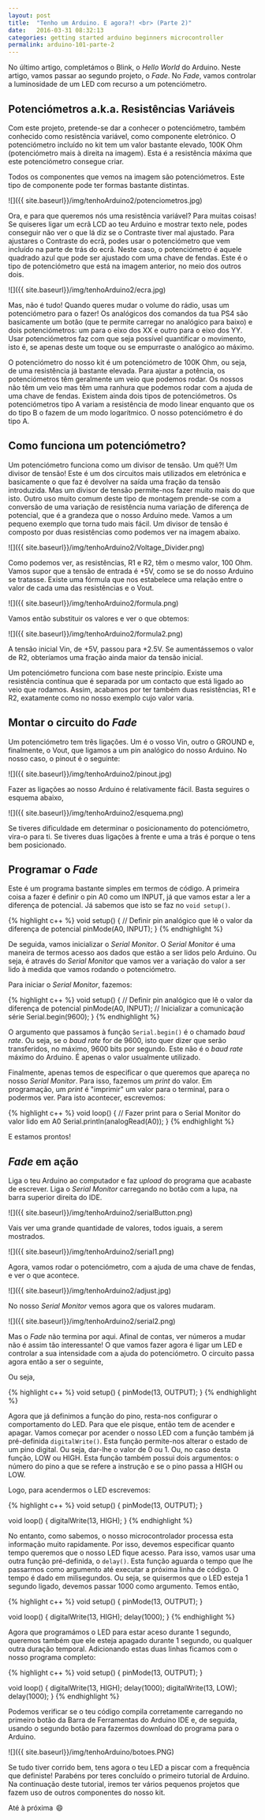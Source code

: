 ```yaml
---
layout: post
title:  "Tenho um Arduino. E agora?! <br> (Parte 2)"
date:   2016-03-31 08:32:13
categories: getting started arduino beginners microcontroller
permalink: arduino-101-parte-2
---
```


No último artigo, completámos o Blink, o *Hello World* do Arduino. Neste artigo, vamos passar ao segundo projeto, o *Fade*. No *Fade*, vamos controlar a luminosidade de um LED com recurso a um potenciómetro.

## Potenciómetros a.k.a. Resistências Variáveis

Com este projeto, pretende-se dar a conhecer o potenciómetro, também conhecido como resistência variável, como componente eletrónico. O potenciómetro incluído no kit tem um valor bastante elevado, 100K Ohm (potenciómetro mais à direita na imagem). Esta é a resistência máxima que este potenciómetro consegue criar.

Todos os componentes que vemos na imagem são potenciómetros. Este tipo de componente pode ter formas bastante distintas.

![]({{ site.baseurl}}/img/tenhoArduino2/potenciometros.jpg)

Ora, e para que queremos nós uma resistência variável? Para muitas coisas! Se quiseres ligar um ecrã LCD ao teu Arduino e mostrar texto nele, podes conseguir não ver o que lá diz se o Contraste tiver mal ajustado. Para ajustares o Contraste do ecrã, podes usar o potenciómetro que vem incluído na parte de trás do ecrã. Neste caso, o potenciómetro é aquele quadrado azul que pode ser ajustado com uma chave de fendas. Este é o tipo de potenciómetro que está na imagem anterior, no meio dos outros dois.

![]({{ site.baseurl}}/img/tenhoArduino2/ecra.jpg)

Mas, não é tudo! Quando queres mudar o volume do rádio, usas um potenciómetro para o fazer! Os analógicos dos comandos da tua PS4 são basicamente um botão (que te permite carregar no analógico para baixo) e dois potenciómetros: um para o eixo dos XX e outro para o eixo dos YY. Usar potenciómetros faz com que seja possível quantificar o movimento, isto é, se apenas deste um toque ou se empurraste o analógico ao máximo.

O potenciómetro do nosso kit é um potenciómetro de 100K Ohm, ou seja, de uma resistência já bastante elevada. Para ajustar a potência, os potenciómetros têm geralmente um veio que podemos rodar. Os nossos não têm um veio mas têm uma ranhura que podemos rodar com a ajuda de uma chave de fendas. Existem ainda dois tipos de potenciómetros. Os potenciómetros tipo A variam a resistência de modo linear enquanto que os do tipo B o fazem de um modo logarítmico. O nosso potenciómetro é do tipo A.

## Como funciona um potenciómetro?

Um potenciómetro funciona como um divisor de tensão. Um quê?! Um divisor de tensão! Este é um dos circuitos mais utilizados em eletrónica e basicamente o que faz é devolver na saída uma fração da tensão introduzida. Mas um divisor de tensão permite-nos fazer muito mais do que isto. Outro uso muito comum deste tipo de montagem prende-se com a conversão de uma variação de resistência numa variação de diferença de potencial, que é a grandeza que o nosso Arduino mede. Vamos a um pequeno exemplo que torna tudo mais fácil. Um divisor de tensão é composto por duas resistências como podemos ver na imagem abaixo.

![]({{ site.baseurl}}/img/tenhoArduino2/Voltage_Divider.png)

Como podemos ver, as resistências, R1 e R2, têm o mesmo valor, 100 Ohm. Vamos supor que a tensão de entrada é +5V, como se se do nosso Arduino se tratasse. Existe uma fórmula que nos estabelece uma relação entre o valor de cada uma das resistências e o Vout.

![]({{ site.baseurl}}/img/tenhoArduino2/formula.png)

Vamos então substituir os valores e ver o que obtemos:

![]({{ site.baseurl}}/img/tenhoArduino2/formula2.png)

A tensão inicial Vin, de +5V, passou para +2.5V. Se aumentássemos o valor de R2, obteríamos uma fração ainda maior da tensão inicial.

Um potenciómetro funciona com base neste princípio. Existe uma resistência contínua que é separada por um contacto que está ligado ao veio que rodamos. Assim, acabamos por ter também duas resistências, R1 e R2, exatamente como no nosso exemplo cujo valor varia.

## Montar o circuito do *Fade*

Um potenciómetro tem três ligações. Um é o vosso Vin, outro o GROUND e, finalmente, o Vout, que ligamos a um pin analógico do nosso Arduino. No nosso caso, o pinout é o seguinte:

![]({{ site.baseurl}}/img/tenhoArduino2/pinout.jpg)

Fazer as ligações ao nosso Arduino é relativamente fácil. Basta seguires o esquema abaixo,

![]({{ site.baseurl}}/img/tenhoArduino2/esquema.png)

Se tiveres dificuldade em determinar o posicionamento do potenciómetro, vira-o para ti. Se tiveres duas ligações à frente e uma a trás é porque o tens bem posicionado.

## Programar o *Fade*

Este é um programa bastante simples em termos de código. A primeira coisa a fazer é definir o pin A0 como um INPUT, já que vamos estar a ler a diferença de potencial. Já sabemos que isto se faz no `void setup()`.

{% highlight c++ %}
void setup() {
  // Definir pin analógico que lê o valor da diferença de potencial
  pinMode(A0, INPUT);
}
{% endhighlight %}

De seguida, vamos inicializar o *Serial Monitor*. O *Serial Monitor* é uma maneira de termos acesso aos dados que estão a ser lidos pelo Arduino. Ou seja, é através do *Serial Monitor* que vamos ver a variação do valor a ser lido à medida que vamos rodando o potenciómetro.

Para iniciar o *Serial Monitor*, fazemos:

{% highlight c++ %}
void setup() {
  // Definir pin analógico que lê o valor da diferença de potencial
  pinMode(A0, INPUT);
  // Inicializar a comunicação série
  Serial.begin(9600);
}
{% endhighlight %}

O argumento que passamos à função `Serial.begin()` é o chamado *baud rate*. Ou seja, se o *baud rate* for de 9600, isto quer dizer que serão transferidos, no máximo, 9600 bits por segundo. Este não é o *baud rate* máximo do Arduino. É apenas o valor usualmente utilizado.

Finalmente, apenas temos de especificar o que queremos que apareça no nosso *Serial Monitor*. Para isso, fazemos um *print* do valor. Em programação, um *print* é "imprimir" um valor para o terminal, para o podermos ver. Para isto acontecer, escrevemos:

{% highlight c++ %}
void loop() {
  // Fazer print para o Serial Monitor do valor lido em A0
  Serial.println(analogRead(A0));
}
{% endhighlight %}

E estamos prontos!

## *Fade* em ação

Liga o teu Arduino ao computador e faz *upload* do programa que acabaste de escrever. Liga o *Serial Monitor* carregando no botão com a lupa, na barra superior direita do IDE.

![]({{ site.baseurl}}/img/tenhoArduino2/serialButton.png)

Vais ver uma grande quantidade de valores, todos iguais, a serem mostrados.

![]({{ site.baseurl}}/img/tenhoArduino2/serial1.png)

Agora, vamos rodar o potenciómetro, com a ajuda de uma chave de fendas, e ver o que acontece.

![]({{ site.baseurl}}/img/tenhoArduino2/adjust.jpg)

No nosso *Serial Monitor* vemos agora que os valores mudaram.

![]({{ site.baseurl}}/img/tenhoArduino2/serial2.png)

Mas o *Fade* não termina por aqui. Afinal de contas, ver números a mudar não é assim tão interessante! O que vamos fazer agora é ligar um LED e controlar a sua intensidade com a ajuda do potenciómetro. O circuito passa agora então a ser o seguinte,



Ou seja,

{% highlight c++ %}
void setup() {
  pinMode(13, OUTPUT);
}
{% endhighlight %}

Agora que já definimos a função do pino, resta-nos configurar o comportamento do LED. Para que ele pisque, então tem de acender e apagar. Vamos começar por acender o nosso LED com a função também já pré-definida `digitalWrite()`. Esta função permite-nos alterar o estado de um pino digital. Ou seja, dar-lhe o valor de 0 ou 1. Ou, no caso desta função, LOW ou HIGH. Esta função também possui dois argumentos: o número do pino a que se refere a instrução e se o pino passa a HIGH ou LOW.

Logo, para acendermos o LED escrevemos:

{% highlight c++ %}
void setup() {
  pinMode(13, OUTPUT);
}

void loop() {
	digitalWrite(13, HIGH);
}
{% endhighlight %}

No entanto, como sabemos, o nosso microcontrolador processa esta informação muito rapidamente. Por isso, devemos especificar quanto tempo queremos que o nosso LED fique acesso. Para isso, vamos usar uma outra função pré-definida, o `delay()`. Esta função aguarda o tempo que lhe passarmos como argumento até executar a próxima linha de código. O tempo é dado em milisegundos. Ou seja, se quisermos que o LED esteja 1 segundo ligado, devemos passar 1000 como argumento. Temos então,

{% highlight c++ %}
void setup() {
  pinMode(13, OUTPUT);
}

void loop() {
	digitalWrite(13, HIGH);
	delay(1000);
}
{% endhighlight %}

Agora que programámos o LED para estar aceso durante 1 segundo, queremos também que ele esteja apagado durante 1 segundo, ou qualquer outra duração temporal. Adicionando estas duas linhas ficamos com o nosso programa completo:

{% highlight c++ %}
void setup() {
  pinMode(13, OUTPUT);
}

void loop() {
	digitalWrite(13, HIGH);
	delay(1000);
	digitalWrite(13, LOW);
	delay(1000);
}
{% endhighlight %}

Podemos verificar se o teu código compila corretamente carregando no primeiro botão da Barra de Ferramentas do Arduino IDE e, de seguida, usando o segundo botão para fazermos download do programa para o Arduino.

![]({{ site.baseurl}}/img/tenhoArduino/botoes.PNG)

Se tudo tiver corrido bem, tens agora o teu LED a piscar com a frequência que definiste! Parabéns por teres concluído o primeiro tutorial de Arduino. Na continuação deste tutorial, iremos ter vários pequenos projetos que fazem uso de outros componentes do nosso kit.

Até à próxima <span style="display: inline-block; margin-left: 2px; margin-right: 0px">:smile:</span>
